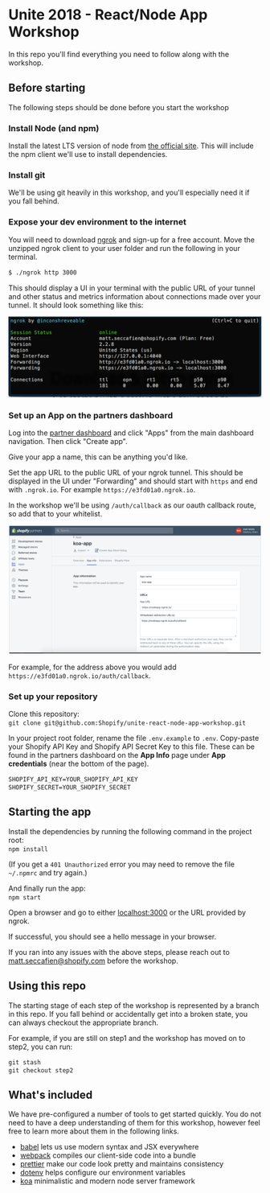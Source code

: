 # Unite 2018 - React/Node App Workshop

In this repo you'll find everything you need to follow along with the workshop.

## Before starting

The following steps should be done before you start the workshop

### Install Node (and npm)

Install the latest LTS version of node from [the official site](https://nodejs.org/en/download/). This will include the npm client we'll use to install dependencies.

### Install git

We'll be using git heavily in this workshop, and you'll especially need it if you fall behind.

### Expose your dev environment to the internet

You will need to download [ngrok](https://ngrok.com/download) and sign-up for a free account. Move the unzipped ngrok client to your user folder and run the following in your terminal.

```bash
$ ./ngrok http 3000
```

This should display a UI in your terminal with the public URL of your tunnel and other status and metrics information about connections made over your tunnel. It should look something like this:

![Ngrok screenshot](public/images/ngrok-screenshot.png)

### Set up an App on the partners dashboard

Log into the [partner dashboard](https://partners.shopify.com/organizations) and click "Apps" from the main dashboard navigation. Then click "Create app".

Give your app a name, this can be anything you'd like.

Set the app URL to the public URL of your ngrok tunnel. This should be displayed in the UI under "Forwarding" and should start with `https` and end with `.ngrok.io`. For example `https://e3fd01a0.ngrok.io`.

In the workshop we'll be using `/auth/callback` as our oauth callback route, so add that to your whitelist.

![Whitelist input screenshot](public/images/whitelist.png)

For example, for the address above you would add `https://e3fd01a0.ngrok.io/auth/callback`.

### Set up your repository

Clone this repository:<br/>
`git clone git@github.com:Shopify/unite-react-node-app-workshop.git`

In your project root folder, rename the file `.env.example` to `.env`. Copy-paste your Shopify API Key and Shopify API Secret Key to this file. These can be found in the partners dashboard on the **App Info** page under **App credentials** (near the bottom of the page).

```
SHOPIFY_API_KEY=YOUR_SHOPIFY_API_KEY
SHOPIFY_SECRET=YOUR_SHOPIFY_SECRET
```

## Starting the app

Install the dependencies by running the following command in the project root:<br/>
`npm install`

(If you get a `401 Unauthorized` error you may need to remove the file `~/.npmrc` and try again.)

And finally run the app:<br/>
`npm start`

Open a browser and go to either [localhost:3000](localhost:3000) or the URL provided by ngrok.

If successful, you should see a hello message in your browser.

If you ran into any issues with the above steps, please reach out to matt.seccafien@shopify.com before the workshop.

## Using this repo

The starting stage of each step of the workshop is represented by a branch in this repo. If you fall behind or accidentally get into a broken state, you can always checkout the appropriate branch.

For example, if you are still on step1 and the workshop has moved on to step2, you can run:

```
git stash
git checkout step2
```

## What's included

We have pre-configured a number of tools to get started quickly. You do not need to have a deep understanding of them for this workshop, however feel free to learn more about them in the following links.

* [babel](https://babeljs.io/) lets us use modern syntax and JSX everywhere
* [webpack](https://webpack.js.org/) compiles our client-side code into a bundle
* [prettier](https://prettier.io/) make our code look pretty and maintains consistency
* [dotenv](https://github.com/motdotla/dotenv) helps configure our environment variables
* [koa](https://koajs.com/) minimalistic and modern node server framework
